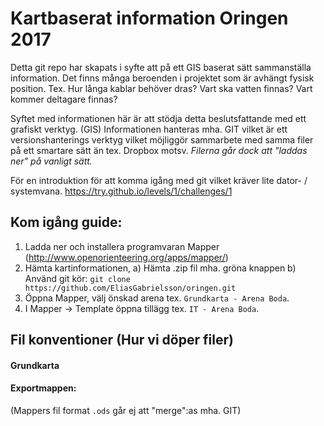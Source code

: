 # Kartbaserat information Oringen 2017
Detta git repo har skapats i syfte att på ett GIS baserat sätt sammanställa information.
Det finns många beroenden i projektet som är avhängt fysisk position. Tex. Hur långa kablar behöver dras?
Vart ska vatten finnas? Vart kommer deltagare finnas?

Syftet med informationen här är att stödja detta beslutsfattande med ett grafiskt verktyg. (GIS)
Informationen hanteras mha. GIT vilket är ett versionshanterings verktyg vilket möjliggör sammarbete med samma filer på ett smartare sätt än tex. Dropbox motsv. *Filerna går dock att "laddas ner" på vanligt sätt.*

För en introduktion för att komma igång med git vilket kräver lite dator- / systemvana.
https://try.github.io/levels/1/challenges/1

## Kom igång guide:

1. Ladda ner och installera programvaran Mapper (http://www.openorienteering.org/apps/mapper/)
2. Hämta kartinformationen, a) Hämta .zip fil mha. gröna knappen b) Använd git kör: `git clone https://github.com/EliasGabrielsson/oringen.git`
3. Öppna Mapper, välj önskad arena tex. `Grundkarta - Arena Boda`.
4. I Mapper -> Template öppna tillägg tex. `IT - Arena Boda`.

## Fil konventioner (Hur vi döper filer)

#### Grundkarta

#### Exportmappen:



(Mappers fil format `.ods` går ej att "merge":as mha. GIT)


